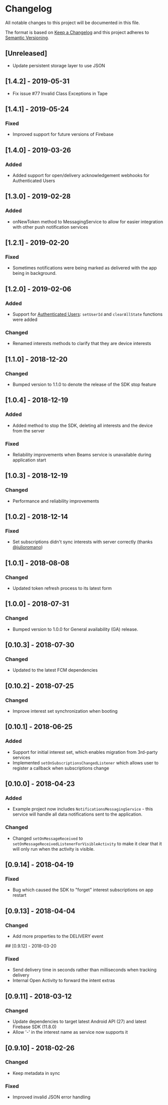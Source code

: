 # Changelog
All notable changes to this project will be documented in this file.

The format is based on [Keep a Changelog](http://keepachangelog.com/en/1.0.0/)
and this project adheres to [Semantic Versioning](http://semver.org/spec/v2.0.0.html).

## [Unreleased]
- Update persistent storage layer to use JSON

## [1.4.2] - 2019-05-31
- Fix issue #77 Invalid Class Exceptions in Tape

## [1.4.1] - 2019-05-24

### Fixed
- Improved support for future versions of Firebase

## [1.4.0] - 2019-03-26

### Added
 - Added support for open/delivery acknowledgement webhooks for Authenticated
   Users

## [1.3.0] - 2019-02-28

### Added
 - onNewToken method to MessagingService to allow for easier integration with
   other push notification services

## [1.2.1] - 2019-02-20

### Fixed
 - Sometimes notifications were being marked as delivered with the app being in background.

## [1.2.0] - 2019-02-06

### Added
 - Support for [Authenticated Users](https://docs.pusher.com/beams/concepts/authenticated-users):
 `setUserId` and `clearAllState` functions were added

### Changed
 - Renamed interests methods to clarify that they are device interests

## [1.1.0] - 2018-12-20

### Changed
 - Bumped version to 1.1.0 to denote the release of the SDK stop feature

## [1.0.4] - 2018-12-19

### Added
 - Added method to stop the SDK, deleting all interests and the device from the server

### Fixed
 - Reliability improvements when Beams service is unavailable during application start

## [1.0.3] - 2018-12-19

### Changed
 - Performance and reliability improvements

## [1.0.2] - 2018-12-14

### Fixed
 - Set subscriptions didn't sync interests with server correctly (thanks [@julioromano](https://github.com/julioromano))

## [1.0.1] - 2018-08-08

### Changed
 - Updated token refresh process to its latest form


## [1.0.0] - 2018-07-31

### Changed
 - Bumped version to 1.0.0 for General availability (GA) release.


## [0.10.3] - 2018-07-30

### Changed
 - Updated to the latest FCM dependencies

## [0.10.2] - 2018-07-25

### Changed
 - Improve interest set synchronization when booting

## [0.10.1] - 2018-06-25

### Added
 - Support for initial interest set, which enables migration from 3rd-party services
 - Implemented `setOnSubscriptionsChangedListener` which allows user to register a callback when subscriptions change


## [0.10.0] - 2018-04-23

### Added
 - Example project now includes `NotificationsMessagingService` - this service will handle all
 data notifications sent to the application.

### Changed
 - Changed `setOnMessageReceived` to `setOnMessageReceivedListenerForVisibleActivity` to make it
 clear that it will only run when the activity is visible.

## [0.9.14] - 2018-04-19

### Fixed
 - Bug which caused the SDK to "forget" interest subscriptions on app restart

## [0.9.13] - 2018-04-04

### Changed
 - Add more properties to the DELIVERY event

## [0.9.12] - 2018-03-20

### Fixed
 - Send delivery time in seconds rather than milliseconds when tracking delivery
 - Internal Open Activity to forward the intent extras

## [0.9.11] - 2018-03-12

### Changed
 - Update dependencies to target latest Android API (27) and latest Firebase SDK (11.8.0)
 - Allow '-' in the interest name as service now supports it

## [0.9.10] - 2018-02-26

### Changed
 - Keep metadata in sync

### Fixed
 - Improved invalid JSON error handling
